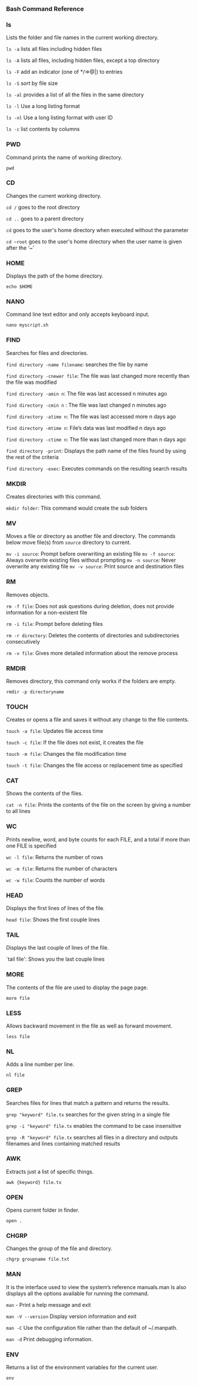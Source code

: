 ### Bash Command Reference

### ls
Lists the folder and file names in the current working directory.

`ls -a` lists all files including hidden files

`ls -A` lists all files, including hidden files, except a top directory

`ls -F` add an indicator (one of */=>@|) to entries

`ls -S` sort by file size

`ls -al` provides a list of all the files in the same directory

`ls -l` Use a long listing format

`ls -nl` Use a long listing format with user ID

`ls -c` list contents by columns

### PWD
Command prints the name of working directory.

`pwd`

### CD
Changes the current working directory.

`cd /` goes to the root directory

`cd ..` goes to a parent directory

`cd` goes to the user's home directory when executed without the parameter

`cd ~root` goes to the user's home directory when the user name is given after the ‘~’

### HOME
Displays the path of the home directory.

`echo $HOME`

### NANO
Command line text editor and only accepts keyboard input.

`nano myscript.sh`

### FIND
Searches for files and directories.

`find directory -name filename`: searches the file by name

`find directory -cnewer file`: The file was last changed more recently than the file was modified

`find directory -amin n`: The file was last accessed n minutes ago

`find directory -cmin n` : The file was last changed n minutes ago

`find directory -atime n`: The file was last accessed more n days ago

`find directory -mtime n`: File’s data was last modified n days ago

`find directory -ctime n`: The file was last changed more than n days ago

`find directory -print`: Displays the path name of the files found by using the rest of the criteria

`find directory -exec`: Executes commands on the resulting search results

### MKDIR
Creates directories with this command.

`mkdir folder`: This command would create the sub folders

### MV
Moves a file or directory as another file and directory.
The commands below move file(s) from `source` directory to current.

`mv -i source`: Prompt before overwriting an existing file
`mv -f source`: Always overwrite existing files without prompting
`mv -n source`: Never overwrite any existing file
`mv -v source`: Print source and destination files

### RM
Removes objects.

`rm -f file`: Does not ask questions during deletion, does not provide information for a non-existent file

`rm -i file`: Prompt before deleting files

`rm -r directory`: Deletes the contents of directories and subdirectories consecutively

`rm -v file`: Gives more detailed information about the remove process

### RMDIR
Removes directory, this command only works if the folders are empty.

`rmdir -p directoryname`

### TOUCH
Creates or opens a file and saves it without any change to the file contents.

`touch -a file`: Updates file access time

`touch -c file`: If the file does not exist, it creates the file

`touch -m file`: Changes the file modification time

`touch -t file`: Changes the file access or replacement time as specified

### CAT
Shows the contents of the files.

`cat -n file`: Prints the contents of the file on the screen by giving a number to all lines

### WC
Prints newline, word, and byte counts for each FILE, and a total if more than one FILE is specified

`wc -l file`: Returns the number of rows

`wc -m file`: Returns the number of characters

`wc -w file`: Counts the number of words

### HEAD
Displays the first lines of lines of the file.

`head file`: Shows the first couple lines

### TAIL
Displays the last couple of lines of the file.

`tail file': Shows you the last couple lines

### MORE
The contents of the file are used to display the page page.

`more file`

### LESS
Allows backward movement in the file as well as forward movement.

`less file`

### NL
Adds a line number per line.

`nl file`

### GREP
Searches files for lines that match a pattern and returns the results.

`grep "keyword" file.tx` searches for the given string in a single file

`grep -i "keyword" file.tx` enables the command to be case insensitive

`grep -R "keyword" file.tx` searches all files in a directory and outputs filenames and lines containing matched results

### AWK
Extracts just a list of specific things.

`awk {keyword} file.tx`

### OPEN
Opens current folder in finder.

`open .`

### CHGRP
Changes the group of the file and directory.

`chgrp groupname file.txt`

### MAN
It is the interface used to view the system’s reference manuals.man ls also displays all the options available for running the command.

`man` - Print a help message and exit

`man -V --version` Display version information and exit

`man -C` Use the configuration file rather than the default of ~/.manpath.

`man -d` Print debugging information.

### ENV
Returns a list of the environment variables for the current user.

`env`